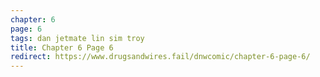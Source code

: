 ```yaml
---
chapter: 6
page: 6
tags: dan jetmate lin sim troy
title: Chapter 6 Page 6
redirect: https://www.drugsandwires.fail/dnwcomic/chapter-6-page-6/
---
```

